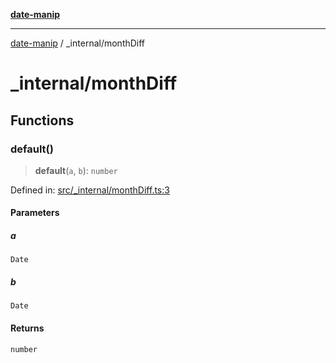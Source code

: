 [**date-manip**](../index.md)

***

[date-manip](../modules.md) / \_internal/monthDiff

# \_internal/monthDiff

## Functions

### default()

> **default**(`a`, `b`): `number`

Defined in: [src/\_internal/monthDiff.ts:3](https://github.com/fengxinming/date-manip/blob/74162e61fff73f0ace27e57ce0b5395775c035f2/src/_internal/monthDiff.ts#L3)

#### Parameters

##### a

`Date`

##### b

`Date`

#### Returns

`number`
